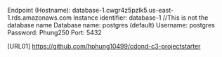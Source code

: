 Endpoint (Hostname): database-1.cwgr4z5pzlk5.us-east-1.rds.amazonaws.com
Instance identifier: database-1 //This is not the database name
Database name: postgres (default)
Username: postgres
Password: Phung250
Port: 5432

[URL01] https://github.com/hphung10499/cdond-c3-projectstarter